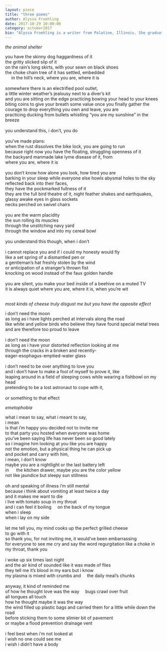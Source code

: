 ```yaml
---
layout: piece
title: "three poems"
author: Alyssa Froehling
date: 2017-10-29 10:00:00
category: october2017
bio: "Alyssa Froehling is a writer from Palatine, Illinois. She graduated from Augustana College with majors in English and Creative Writing, and a minor in Women & Gender Studies. She was editor-in-chief of Augustana College's art & literary magazine, SAGA. She is an editorial staff member at Floodmark Poetry, a website designed to inspire and motivate new writers. Her interests include running in place, pugs, winged eyeliner, dressing like a 36-year-old lumberjack, folk-punk bands, and eating too much fruit. Her poems have appeared in The Seldom Review, NEATMag, everything is mostly water (now Alien Mouth) and Drake University's Periphery."
---
```

*the animal shelter*

you have the skinny dog haggardness of it<br>
the gritty slicked slip of it<br>
on the rain’s long skirts, with your sewn on black shoes<br>
the choke chain tree of it has settled, embedded<br>
&nbsp;&nbsp;&nbsp;&nbsp;&nbsp;in the hill’s neck, where you are, where it is<br><br>
somewhere there is an electrified pool outlet,<br>
a little winter weather’s jealousy next to a diver’s kit<br>
and you are sitting on the edge practicing bowing your head to your knees<br>
biting coins to give your breath some value once you finally gather the courage to drop everything you own and leave, you are<br>
practicing ducking from bullets whistling “you are my sunshine” in the breeze<br><br>
you understand this, i don’t, you do<br><br>
you’ve made plans:<br>
when the rust dissolves the bike lock, you are going to run<br>
because right now you have the floating, struggling openness of it<br>
the backyard manmade lake lyme disease of it, from<br>
where you are, where it is<br><br>
you  don’t know how alone you look, how tired you are<br>
barking in your sleep while everyone else howls abysmal holes to the sky<br>
reflected back into their faces,<br> 
they have the pockmarked fullness of it<br>
they are the full bird theatre of it, night feather shakes and earthquakes,<br>
glassy awake eyes in glass sockets<br>
necks perched on swivel chairs<br><br>
you are the warm placidity<br>
the sun rolling its muscles <br>
through the unstitching navy yard <br>
through the window and into my cereal bowl<br><br>
you understand this though, when i don’t<br><br>
i cannot replace you and if i could my honesty would fly<br> 
like a set spring of a dismantled pen or<br>
a gentleman’s hat freshly stolen by the wind<br>
or anticipation of a stranger’s thrown fist<br>
knocking on wood instead of the faux golden handle<br><br>
you are silent, you make your bed inside of a beehive on a muted TV<br>
it is always quiet where you are, where it is, when you’re wit<br><br>

*most kinds of cheese truly disgust me but you have the opposite effect*

i don’t need the moon<br>
as long as i have lights perched at intervals along the road<br>
like white and yellow birds who believe they have found special metal trees<br>
and are therefore too proud to leave<br><br>
i don’t need the moon<br>
as long as i have your distorted reflection looking at me<br>
through the cracks in a broken and recently-<br>
eager-esophagus-emptied-water glass<br><br>
i don’t need to be over anything to love you<br>
and i don’t have to make a fool of myself to prove it, like<br>
leaping around in a field of sleeping cows while wearing a fishbowl on my head <br>
pretending to be a lost astronaut to cope with it, <br><br>
or something to that effect<br>

*emetophobia*

what i mean to say, what i meant to say, <br>
i mean<br>
is that i’m happy you decided not to invite me<br>
to that party you hosted when everyone was home<br>
you’ve been saying life has never been so good lately<br>
so i imagine him looking at you like you are happy<br>
not the emotion, but a physical thing he can pick up<br>
and pocket and carry with him,<br> 
i mean, i don’t know<br>
maybe you are a nightlight or the last battery left<br>
in&nbsp;&nbsp;&nbsp;&nbsp;&nbsp;&nbsp;the kitchen drawer, maybe you are the color yellow<br>
not like jaundice but sleepy sun stillness<br><br>
oh and speaking of illness i’m still mental<br>
because i think about vomiting at least twice a day<br>
and it makes me want to die<br>
i live with tomato soup in my throat <br>
and i can feel it boiling&nbsp;&nbsp;&nbsp;&nbsp;&nbsp;on the back of my tongue<br>
when i sleep<br> 
when i lay on my side<br><br>
let me tell you, my mind cooks up the perfect grilled cheese<br>
to go with it<br>
so thank you, for not inviting me, it would’ve been embarrassing<br>
for everyone to see me cry and say the word regurgitation like a choke in my throat, thank you<br><br>
i woke up six times last night<br>
and the air kind of sounded like it was made of flies<br>
they tell me it’s blood in my ears but i know<br>
my plasma is mixed with crumbs and&nbsp;&nbsp;&nbsp;&nbsp;&nbsp;the daily meal’s chunks<br><br>
anyway, it kind of reminded me<br>
of how he thought love was the way&nbsp;&nbsp;&nbsp;&nbsp;&nbsp;bugs crawl over fruit<br>
all tongues all touch<br>
how he thought maybe it was the way <br>
the wind filled up plastic bags and carried them for a little while down the road<br>
before sticking them to some slimier bit of pavement<br>
or maybe a flood prevention drainage vent<br><br>
i feel best when i’m not looked at<br>
i wish no one could see me<br>
i wish i didn’t have a body<br>

